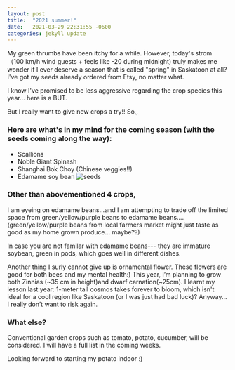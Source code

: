 ```yaml
---
layout: post
title:  "2021 summer!"
date:   2021-03-29 22:31:55 -0600
categories: jekyll update
---
```


My green thrumbs have been itchy for a while. However, today's strom （100 km/h wind guests + feels like -20 during midnight) truly makes me wonder if I ever deserve a season that is called "spring" in Saskatoon at all? I've got my seeds already ordered from Etsy, no matter what. 

I know I've promised to be less aggressive regarding the crop species this year... here is a BUT. 

But I really want to give new crops a try!! So,,

### Here are what's in my mind for the coming season (with the seeds coming along the way):

* Scallions
* Noble Giant Spinash
* Shanghai Bok Choy (Chinese veggies!!)
* Edamame soy bean 
![seeds](https://user-images.githubusercontent.com/79727789/115077288-041cc780-9ebb-11eb-9e5b-9438f84e3c3d.jpeg)

### Other than abovementioned 4 crops,

I am eyeing on edamame beans...and I am attempting to trade off the limited space from  green/yellow/purple beans to edamame beans.... (green/yellow/purple beans from local farmers market might just taste as good as my home grown produce... maybe??)

In case you are not familar with edamame beans--- they are immature soybean, green in pods, which goes well in different dishes. 

Another thing I surly cannot give up is ornamental flower. These flowers are good for both bees and my mental health:) This year, I’m planning to grow both Zinnias (~35 cm in height)and dwarf carnation(~25cm). I learnt my lesson last year: 1-meter tall cosmos takes forever to bloom, which isn't ideal for a cool region like Saskatoon (or I was just had bad luck)? Anyway... I really don’t want to risk again.

### What else? 
Conventional garden crops such as tomato, potato, cucumber, will be considered. I will have a full list in the coming weeks. 

Looking forward to starting my potato indoor  :)

